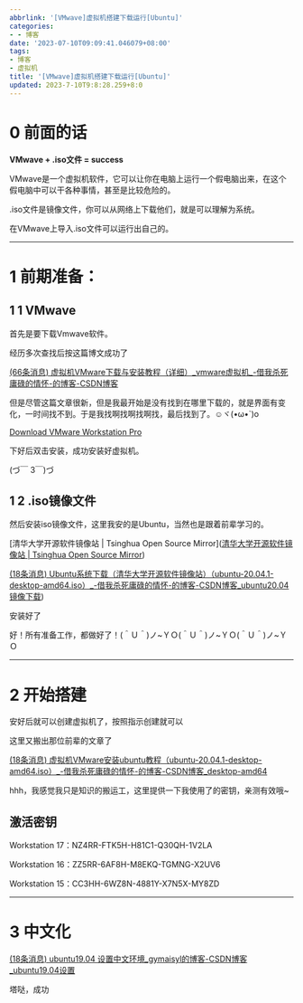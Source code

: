 ```yaml
---
abbrlink: '[VMwave]虚拟机搭建下载运行[Ubuntu]'
categories:
- - 博客
date: '2023-07-10T09:09:41.046079+08:00'
tags:
- 博客
- 虚拟机
title: '[VMwave]虚拟机搭建下载运行[Ubuntu]'
updated: 2023-7-10T9:8:28.259+8:0
---
```

# 0 前面的话

**VMwave + .iso文件 = success**

VMwave是一个虚拟机软件，它可以让你在电脑上运行一个假电脑出来，在这个假电脑中可以干各种事情，甚至是比较危险的。

.iso文件是镜像文件，你可以从网络上下载他们，就是可以理解为系统。

在VMwave上导入.iso文件可以运行出自己的。

---

# 1 前期准备：

## 1 1 VMwave

首先是要下载Vmwave软件。

经历多次查找后按这篇博文成功了

[(66条消息) 虚拟机VMware下载与安装教程（详细）\_vmware虚拟机\_-借我杀死庸碌的情怀-的博客-CSDN博客](https://blog.csdn.net/weixin_45912291/article/details/108894737)

但是尽管这篇文章很新，但是我最开始是没有找到在哪里下载的，就是界面有变化，一时间找不到。于是我找啊找啊找啊找，最后找到了。☺ヾ(•ω•\`)o

[Download VMware Workstation Pro](https://www.vmware.com/products/workstation-pro/workstation-pro-evaluation.html)

下好后双击安装，成功安装好虚拟机。

(づ￣ 3￣)づ

## 1 2 .iso镜像文件

然后安装iso镜像文件，这里我安的是Ubuntu，当然也是跟着前辈学习的。

[清华大学开源软件镜像站 | Tsinghua Open Source Mirror]([清华大学开源软件镜像站 | Tsinghua Open Source Mirror](https://mirrors.tuna.tsinghua.edu.cn/))

[(18条消息) Ubuntu系统下载（清华大学开源软件镜像站）（ubuntu-20.04.1-desktop-amd64.iso）\_-借我杀死庸碌的情怀-的博客-CSDN博客\_ubuntu20.04镜像下载](https://blog.csdn.net/weixin_45912291/article/details/108900602))

安装好了

好！所有准备工作，都做好了！(＾Ｕ＾)ノ\~ＹＯ(＾Ｕ＾)ノ\~ＹＯ(＾Ｕ＾)ノ\~ＹＯ

---

# 2 开始搭建

安好后就可以创建虚拟机了，按照指示创建就可以

这里又搬出那位前辈的文章了

[(18条消息) 虚拟机VMware安装ubuntu教程（ubuntu-20.04.1-desktop-amd64.iso）\_-借我杀死庸碌的情怀-的博客-CSDN博客\_desktop-amd64](https://blog.csdn.net/weixin_45912291/article/details/108901106)

hhh，我感觉我只是知识的搬运工，这里提供一下我使用了的密钥，亲测有效哦\~

## 激活密钥

Workstation 17：NZ4RR-FTK5H-H81C1-Q30QH-1V2LA

Workstation 16：ZZ5RR-6AF8H-M8EKQ-TGMNG-X2UV6

Workstation 15：CC3HH-6WZ8N-4881Y-X7N5X-MY8ZD

---

# 3 中文化

[(18条消息) ubuntu19.04 设置中文环境\_gymaisyl的博客-CSDN博客\_ubuntu19.04设置](https://blog.csdn.net/gymaisyl/article/details/100981982)

塔哒，成功
